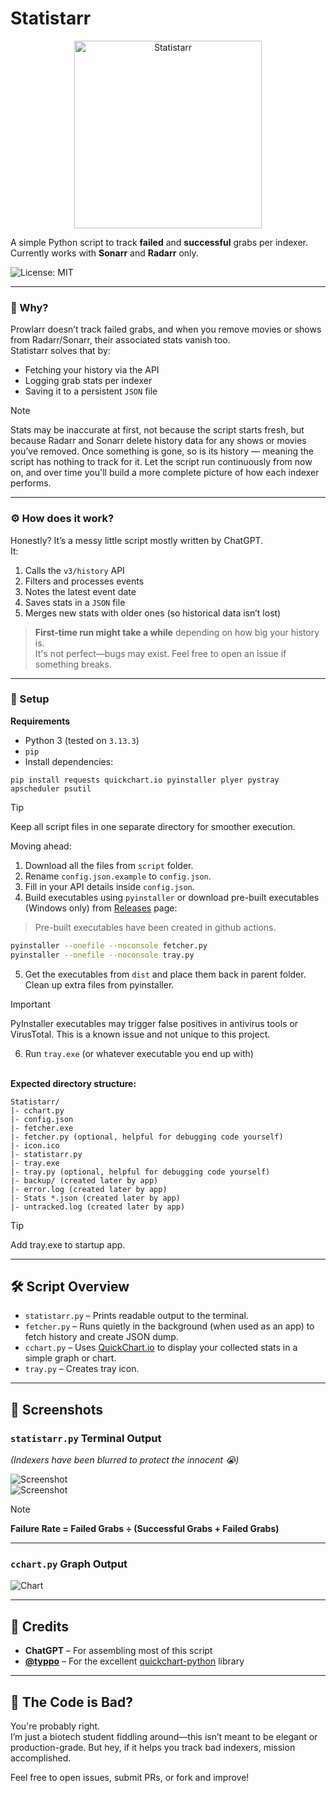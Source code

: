 # Statistarr

<p align="center">
  <img src="https://github.com/user-attachments/assets/db07eb3e-0a64-464e-a686-e3541412abed" width="300" title="Statistarr"/>
</p>

A simple Python script to track **failed** and **successful** grabs per indexer. Currently works with **Sonarr** and **Radarr** only.

![License: MIT](https://img.shields.io/badge/License-MIT-yellow.svg)

---

### 🧐 Why?

Prowlarr doesn’t track failed grabs, and when you remove movies or shows from Radarr/Sonarr, their associated stats vanish too.  
Statistarr solves that by:

- Fetching your history via the API  
- Logging grab stats per indexer  
- Saving it to a persistent `JSON` file  

> [!Note]
> Stats may be inaccurate at first, not because the script starts fresh, but because Radarr and Sonarr delete history data for any shows or movies you’ve removed. Once something is gone, so is its history — meaning the script has nothing to track for it. Let the script run continuously from now on, and over time you'll build a more complete picture of how each indexer performs.

---

### ⚙️ How does it work?

Honestly? It’s a messy little script mostly written by ChatGPT.  
It:

1. Calls the `v3/history` API
2. Filters and processes events
3. Notes the latest event date
4. Saves stats in a `JSON` file  
5. Merges new stats with older ones (so historical data isn’t lost)

> **First-time run might take a while** depending on how big your history is.  
> It's not perfect—bugs may exist. Feel free to open an issue if something breaks.

---

### 🧰 Setup


**Requirements**
- Python 3 (tested on `3.13.3`)
- `pip`
- Install dependencies:

```
pip install requests quickchart.io pyinstaller plyer pystray apscheduler psutil
```

> [!Tip]
> Keep all script files in one separate directory for smoother execution.

Moving ahead:
1. Download all the files from `script` folder.
2. Rename `config.json.example` to `config.json`.
3. Fill in your API details inside `config.json`.
4. Build executables using `pyinstaller` or download pre-built executables (Windows only) from [Releases](https://github.com/lostb053/Statistarr/releases) page:
> Pre-built executables have been created in github actions.

```bash
pyinstaller --onefile --noconsole fetcher.py
pyinstaller --onefile --noconsole tray.py
```
5. Get the executables from `dist` and place them back in parent folder. Clean up extra files from pyinstaller.

> [!Important]
> PyInstaller executables may trigger false positives in antivirus tools or VirusTotal. This is a known issue and not unique to this project.

6. Run `tray.exe` (or whatever executable you end up with)
<br><br>

**Expected directory structure:**
```
Statistarr/
|- cchart.py
|- config.json
|- fetcher.exe
|- fetcher.py (optional, helpful for debugging code yourself)
|- icon.ico
|- statistarr.py
|- tray.exe
|- tray.py (optional, helpful for debugging code yourself)
|- backup/ (created later by app)
|- error.log (created later by app)
|- Stats *.json (created later by app)
|- untracked.log (created later by app)

```

> [!Tip]
> Add tray.exe to startup app.

---

## 🛠 Script Overview

- `statistarr.py` – Prints readable output to the terminal.
- `fetcher.py` – Runs quietly in the background (when used as an app) to fetch history and create JSON dump.
- `cchart.py` – Uses [QuickChart.io](https://quickchart.io/) to display your collected stats in a simple graph or chart.
- `tray.py` – Creates tray icon.

---

## 📸 Screenshots

### `statistarr.py` Terminal Output

_(Indexers have been blurred to protect the innocent 😭)_

![Screenshot](https://github.com/user-attachments/assets/20787e55-4e36-4f30-9b6e-9a2707eee41c)  
![Screenshot](https://github.com/user-attachments/assets/add7f0a2-8306-46a9-ab87-429042c48144)

> [!note]
> **Failure Rate = Failed Grabs ÷ (Successful Grabs + Failed Grabs)**

---

### `cchart.py` Graph Output

![Chart](https://github.com/user-attachments/assets/a7824839-d075-46d2-beeb-77f8687d7a37)

---

## 🙏 Credits

- **ChatGPT** – For assembling most of this script
- **[@typpo](https://github.com/typpo)** – For the excellent [quickchart-python](https://github.com/typpo/quickchart-python) library

---

## 🤷 The Code is Bad?

You're probably right.  
I’m just a biotech student fiddling around—this isn’t meant to be elegant or production-grade. But hey, if it helps you track bad indexers, mission accomplished.

Feel free to open issues, submit PRs, or fork and improve!
